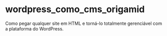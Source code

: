 # wordpress_como_cms_origamid
 Como pegar qualquer site em HTML e torná-lo totalmente gerenciável com a plataforma do WordPress.
